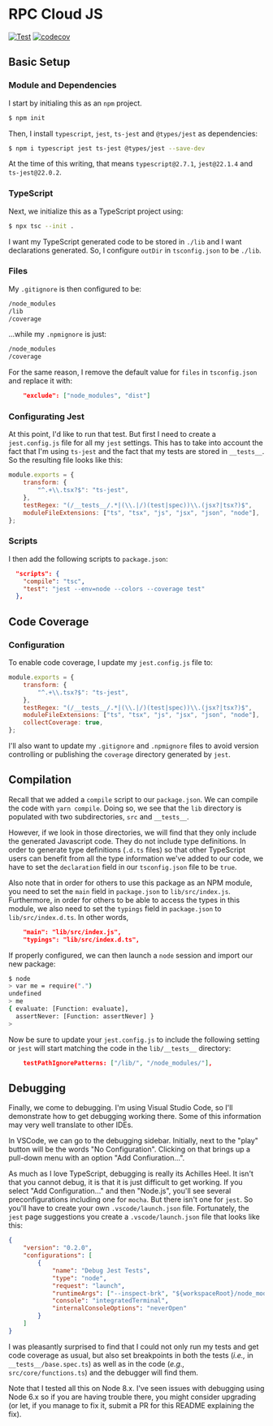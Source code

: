 # RPC Cloud JS

[![Test](https://github.com/rpccloud/rpc-js/workflows/Test/badge.svg)](https://github.com/rpccloud/rpc-js/actions?query=workflow%3ATest)
[![codecov](https://codecov.io/gh/rpccloud/rpc-js/branch/master/graph/badge.svg)](https://codecov.io/gh/rpccloud/rpc-js)

## Basic Setup

### Module and Dependencies

I start by initialing this as an `npm` project.

```sh
$ npm init
```

Then, I install `typescript`, `jest`, `ts-jest` and `@types/jest` as dependencies:

```sh
$ npm i typescript jest ts-jest @types/jest --save-dev
```

At the time of this writing, that means `typescript@2.7.1`, `jest@22.1.4` and `ts-jest@22.0.2`.


### TypeScript

Next, we initialize this as a TypeScript project using:

```sh
$ npx tsc --init .
```

I want my TypeScript generated code to be stored in `./lib` and I want declarations generated.
So, I configure `outDir` in `tsconfig.json` to be `./lib`.

### Files

My `.gitignore` is then configured to be:

```sh
/node_modules
/lib
/coverage
```

...while my `.npmignore` is just:

```sh
/node_modules
/coverage
```

For the same reason, I remove the default value for `files` in `tsconfig.json` and replace it with:

```json
    "exclude": ["node_modules", "dist"]
```


### Configurating Jest

At this point, I'd like to run that test. But first I need to create a `jest.config.js`
file for all my `jest` settings. This has to take into account the fact that I'm using
`ts-jest` and the fact that my tests are stored in `__tests__`. So the resulting file
looks like this:

```js
module.exports = {
    transform: {
        "^.+\\.tsx?$": "ts-jest",
    },
    testRegex: "(/__tests__/.*|(\\.|/)(test|spec))\\.(jsx?|tsx?)$",
    moduleFileExtensions: ["ts", "tsx", "js", "jsx", "json", "node"],
};
```

### Scripts

I then add the following scripts to `package.json`:

```json
  "scripts": {
    "compile": "tsc",
    "test": "jest --env=node --colors --coverage test"
  },
```

## Code Coverage

### Configuration

To enable code coverage, I update my `jest.config.js` file to:

```js
module.exports = {
    transform: {
        "^.+\\.tsx?$": "ts-jest",
    },
    testRegex: "(/__tests__/.*|(\\.|/)(test|spec))\\.(jsx?|tsx?)$",
    moduleFileExtensions: ["ts", "tsx", "js", "jsx", "json", "node"],
    collectCoverage: true,
};
```

I'll also want to update my `.gitignore` and `.npmignore` files to avoid version
controlling or publishing the `coverage` directory generated by `jest`.

## Compilation

Recall that we added a `compile` script to our `package.json`. We can compile the
code with `yarn compile`. Doing so, we see that the `lib` directory is populated
with two subdirectories, `src` and `__tests__`.

However, if we look in those directories, we will find that they only include
the generated Javascript code. They do not include type definitions. In order
to generate type definitions (`.d.ts` files) so that other TypeScript users can
benefit from all the type information we've added to our code, we have to set
the `declaration` field in our `tsconfig.json` file to be `true`.

Also note that in order for others to use this package as an NPM module, you need
to set the `main` field in `package.json` to `lib/src/index.js`. Furthermore, in
order for others to be able to access the types in this module, we also need to
set the `typings` field in `package.json` to `lib/src/index.d.ts`. In other words,

```json
    "main": "lib/src/index.js",
    "typings": "lib/src/index.d.ts",
```

If properly configured, we can then launch a `node` session and import our new package:

```sh
$ node
> var me = require(".")
undefined
> me
{ evaluate: [Function: evaluate],
  assertNever: [Function: assertNever] }
>
```

Now be sure to update your `jest.config.js` to include the following setting or `jest`
will start matching the code in the `lib/__tests__` directory:

```json
    testPathIgnorePatterns: ["/lib/", "/node_modules/"],
```

## Debugging

Finally, we come to debugging. I'm using Visual Studio Code, so I'll demonstrate how to
get debugging working there. Some of this information may very well translate to other
IDEs.

In VSCode, we can go to the debugging sidebar. Initially, next to the "play" button
will be the words "No Configuration". Clicking on that brings up a pull-down menu
with an option "Add Confiuration...".

As much as I love TypeScript, debugging is really its Achilles Heel. It isn't that you
cannot debug, it is that it is just difficult to get working. If you select "Add Configuration..." and then "Node.js", you'll see several preconfigurations including
one for `mocha`. But there isn't one for `jest`. So you'll have to create your
own `.vscode/launch.json` file. Fortunately, the `jest` page suggestions you create
a `.vscode/launch.json` file that looks like this:

```json
{
    "version": "0.2.0",
    "configurations": [
        {
            "name": "Debug Jest Tests",
            "type": "node",
            "request": "launch",
            "runtimeArgs": ["--inspect-brk", "${workspaceRoot}/node_modules/.bin/jest", "--runInBand"],
            "console": "integratedTerminal",
            "internalConsoleOptions": "neverOpen"
        }
    ]
}
```

I was pleasantly surprised to find that I could not only run my tests and get code coverage
as usual, but also set breakpoints in both the tests (_i.e.,_ in `__tests__/base.spec.ts`)
as well as in the code (_e.g.,_ `src/core/functions.ts`) and the debugger will find them.

Note that I tested all this on Node 8.x. I've seen issues with debugging using Node 6.x so
if you are having trouble there, you might consider upgrading (or let, if you manage to fix
it, submit a PR for this README explaining the fix).

